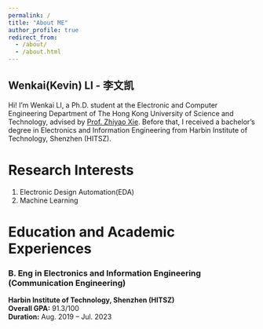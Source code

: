 ```yaml
---
permalink: /
title: "About ME"
author_profile: true
redirect_from: 
  - /about/
  - /about.html
---
```

Wenkai(Kevin) LI - 李文凯
------

Hi! I’m Wenkai LI, a Ph.D. student at the Electronic and Computer Engineering Department of The Hong Kong University of Science and Technology, advised by [Prof. Zhiyao Xie](https://zhiyaoxie.com/). Before that, I received a bachelor’s degree in Electronics and Information Engineering from Harbin Institute of Technology, Shenzhen (HITSZ).

Research Interests
======

1. Electronic Design Automation(EDA)
2. Machine Learning

Education and Academic Experiences
======
### B. Eng in Electronics and Information Engineering (Communication Engineering)

**Harbin Institute of Technology, Shenzhen (HITSZ)**  
**Overall GPA:** 91.3/100   
**Duration:** Aug. 2019 – Jul. 2023
